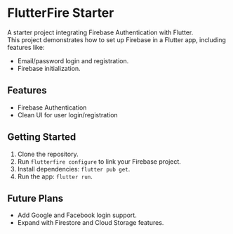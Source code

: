 # FlutterFire Starter

A starter project integrating Firebase Authentication with Flutter.  
This project demonstrates how to set up Firebase in a Flutter app, including features like:
- Email/password login and registration.
- Firebase initialization.

## Features
- Firebase Authentication
- Clean UI for user login/registration

## Getting Started
1. Clone the repository.
2. Run `flutterfire configure` to link your Firebase project.
3. Install dependencies: `flutter pub get`.
4. Run the app: `flutter run`.

## Future Plans
- Add Google and Facebook login support.
- Expand with Firestore and Cloud Storage features.
